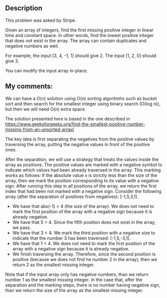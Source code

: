 ## Description

This problem was asked by Stripe.

Given an array of integers, find the first missing positive integer in linear time and constant space.
In other words, find the lowest positive integer that does not exist in the array. The array can contain duplicates and negative numbers as well.

For example, the input [3, 4, -1, 1] should give 2. The input [1, 2, 0] should give 3.

You can modify the input array in-place.

## My comments:


 We can have a O(n) solution using O(n) sorting algoritmhs such as bucket sort and then search
 for the smallest integer using binary search (O(log n)), but then we will need O(n) extra space.

 The solution presented here is based in the one described in
 https://www.geeksforgeeks.org/find-the-smallest-positive-number-missing-from-an-unsorted-array/

 The key idea is first separating the negatives from the positive values by traversing the array, putting the negative values in front of the
 positive ones.

 After the separation, we will use a strategy that treats the values inside the array as positions.
 The positive values are marked with a negative symbol to indicate which values had been already traversed in the array.
 This marking works as follows: if the absolute value x is strictly less than the size of the array, then we mark the position corresponding to its
 value with a negative sign.
 After running this step in all positions of the array, we return the first index that had been not marked with a negative sign.
 Consider the following array (after the separation of positives from negatives): [-1,5,3,1].
  - We have that abs(-1) < 4 (the size of the array). We does not need to mark the first position of the array with a negative sign because it is already negative.
  - We have that 5 > 4. Since the fifth position does not exist in the array, we pass.
  - We have that 3 < 4. We mark the third position with a negative size to indicate that the number 3 has been traversed: [-1,5,-3,1].
  - We have that 1 < 4. We does not need to mark the first position of the array with a negative sign because it is already negative.
  - We finish traversing the array. Therefore, since the second position is positive (because we does not find he number 2 in the array), then we
    return 2 as the smallest missing integer.

 Note that if the input array only has negative numbers, than we return number 1 as the smallest missing integer.
 In the case that, after the separation and the marking steps, there is no number having negative sign, than we return the size of the array as the
 smallest missing integer.
